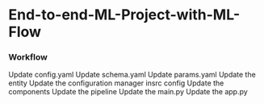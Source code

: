 # End-to-end-ML-Project-with-ML-Flow



### Workflow

Update config.yaml
Update schema.yaml
Update params.yaml
Update the entity
Update the configuration manager insrc config
Update the components
Update the pipeline
Update the main.py
Update the app.py